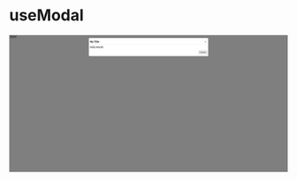 # useModal
![Screenshot](https://github.com/renatoosaka/useModal/blob/main/src/assets/2020-10-20%2009.32.13%20localhost%20413bac3277cd.png)
